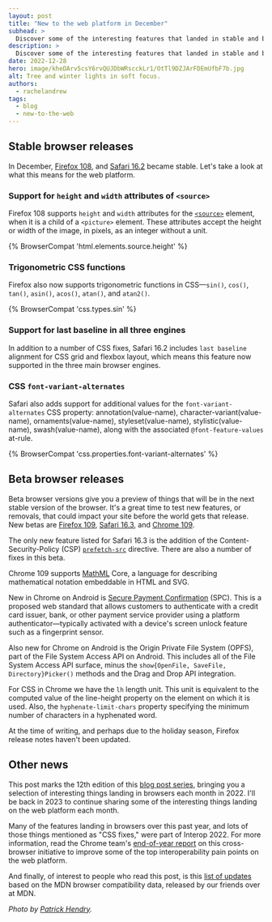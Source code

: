 ```yaml
---
layout: post
title: "New to the web platform in December"
subhead: >
  Discover some of the interesting features that landed in stable and beta web browsers during December 2022.
description: >
  Discover some of the interesting features that landed in stable and beta web browsers during December 2022.
date: 2022-12-28
hero: image/kheDArv5csY6rvQUJDbWRscckLr1/OtTl9DZJArFDEmUfbF7b.jpg
alt: Tree and winter lights in soft focus.
authors:
  - rachelandrew
tags:
  - blog
  - new-to-the-web
---
```


## Stable browser releases

In December, [Firefox 108](https://developer.mozilla.org/docs/Mozilla/Firefox/Releases/108), and [Safari 16.2](https://developer.apple.com/documentation/safari-release-notes/safari-16_2-release-notes) became stable. Let's take a look at what this means for the web platform.

### Support for `height` and `width` attributes of `<source>`

Firefox 108 supports `height` and `width` attributes for the [`<source>`](https://developer.mozilla.org/docs/Web/HTML/Element/source) element, when it is a child of a `<picture>` element. These attributes accept the height or width of the image, in pixels, as an integer without a unit.

{% BrowserCompat 'html.elements.source.height' %}

### Trigonometric CSS functions

Firefox also now supports trigonometric functions in CSS—`sin()`, `cos()`, `tan()`, `asin()`, `acos()`, `atan()`, and `atan2()`.

{% BrowserCompat 'css.types.sin' %}

### Support for last baseline in all three engines

In addition to a number of CSS fixes, Safari 16.2 includes `last baseline` alignment for CSS grid and flexbox layout, which means this feature now supported in the three main browser engines. 

### CSS `font-variant-alternates`

Safari also adds support for additional values for the `font-variant-alternates` CSS property: annotation(value-name), character-variant(value-name), ornaments(value-name), styleset(value-name), stylistic(value-name), swash(value-name), along with the associated `@font-feature-values` at-rule.

{% BrowserCompat 'css.properties.font-variant-alternates' %}

## Beta browser releases

Beta browser versions give you a preview of things that will be in the next stable version of the browser. It's a great time to test new features, or removals, that could impact your site before the world gets that release. New betas are [Firefox 109](https://developer.mozilla.org/docs/Mozilla/Firefox/Releases/109), [Safari 16.3](https://developer.apple.com/documentation/safari-release-notes/safari-16_3-release-notes), and [Chrome 109](https://developer.chrome.com/blog/chrome-109-beta/). 

The only new feature listed for Safari 16.3 is the addition of the Content-Security-Policy (CSP) [`prefetch-src`](https://developer.mozilla.org/docs/Web/HTTP/Headers/Content-Security-Policy/prefetch-src) directive. There are also a number of fixes in this beta.

Chrome 109 supports [MathML](https://developer.mozilla.org/docs/Web/MathML) Core, a language for describing mathematical notation embeddable in HTML and SVG. 

New in Chrome on Android is [Secure Payment Confirmation](https://developer.chrome.com/blog/spc-on-android/) (SPC). This is a proposed web standard that allows customers to authenticate with a credit card issuer, bank, or other payment service provider using a platform authenticator—typically activated with a device's screen unlock feature such as a fingerprint sensor.

Also new for Chrome on Android is the Origin Private File System (OPFS), part of the File System Access API on Android. This includes all of the File System Access API surface, minus the `show{OpenFile, SaveFile, Directory}Picker()` methods and the Drag and Drop API integration.

For CSS in Chrome we have the `lh` length unit. This unit is equivalent to the computed value of the line-height property on the element on which it is used. Also, the `hyphenate-limit-chars` property specifying the minimum number of characters in a hyphenated word. 

At the time of writing, and perhaps due to the holiday season, Firefox release notes haven't been updated.

## Other news

This post marks the 12th edition of this [blog post series](/tags/new-to-the-web/), bringing you a selection of interesting things landing in browsers each month in 2022. I'll be back in 2023 to continue sharing some of the interesting things landing on the web platform each month.

Many of the features landing in browsers over this past year, and lots of those things mentioned as "CSS fixes," were part of Interop 2022. For more information, read the Chrome team's [end-of-year report](/interop-2022-wrapup/) on this cross-browser initiative to improve some of the top interoperability pain points on the web platform.

And finally, of interest to people who read this post, is this [list of updates](https://developer.mozilla.org//plus/updates) based on the MDN browser compatibility data, released by our friends over at MDN. 
  
_Photo by [Patrick Hendry](https://unsplash.com/@worldsbetweenlines?utm_source=unsplash&utm_medium=referral&utm_content=creditCopyText)._
  